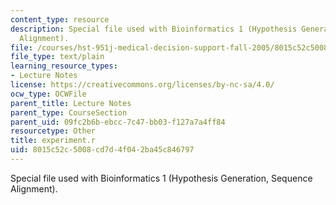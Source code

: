 ```yaml
---
content_type: resource
description: Special file used with Bioinformatics 1 (Hypothesis Generation, Sequence
  Alignment).
file: /courses/hst-951j-medical-decision-support-fall-2005/8015c52c5008cd7d4f042ba45c846797_experiment.r
file_type: text/plain
learning_resource_types:
- Lecture Notes
license: https://creativecommons.org/licenses/by-nc-sa/4.0/
ocw_type: OCWFile
parent_title: Lecture Notes
parent_type: CourseSection
parent_uid: 09fc2b6b-ebcc-7c47-bb03-f127a7a4ff84
resourcetype: Other
title: experiment.r
uid: 8015c52c-5008-cd7d-4f04-2ba45c846797
---
```

Special file used with Bioinformatics 1 (Hypothesis Generation, Sequence Alignment).